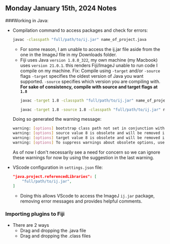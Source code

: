 ## Monday January 15th, 2024 Notes

###Working in Java:
- Compilation command to access packages and check for errors:
    ```bash
    javac -classpath "full/path/to/ij.jar" name_of_project.java
    ```
    - For some reason, I am unable to access the ij.jar file aside from the one in the ImageJ file in my Downloads folder.
    - Fiji uses Java `version 1.8.0_322`, my own machine (my Macbook) uses `version 21.0.1`. this renders Fiji/ImageJ unable to run code I compile on my machine.
    Fix: Compile using `-target` and/or `-source` flags
    `-target` specifies the oldest version of Java you want supported. `-source` specifies which version you are compiling with. 
    **For sake of consistency, compile with source and target flags at `1.8`**
        ```bash
        javac -target 1.8 -classpath "full/path/to/ij.jar" name_of_project.java
        ```
        ```bash
        javac -target 1.8 -source 1.8 -classpath "full/path/to/ij.jar" name_of_project.java
        ```
    Doing so generated the warning message:
    ```bash
    warning: [options] bootstrap class path not set in conjunction with -source 8
    warning: [options] source value 8 is obsolete and will be removed in a future release
    warning: [options] target value 8 is obsolete and will be removed in a future release
    warning: [options] To suppress warnings about obsolete options, use -Xlint:-options.
    ```
    As of now I don't necessarily see a need for concern so we can ignore these warnings for now by using the suggestion in the last warning.

- VScode configuration in `settings.json` file:
    ```json
    "java.project.referencedLibraries": [ 
        "full/path/to/ij.jar",
    ]
    ```
    - Doing this allows VScode to access the ImageJ `ij.jar` package, removing error messages and provides helpful comments.


### Importing plugins to Fiji
- There are 2 ways
    - Drag and dropping the .java file
    - Drag and dropping the .class files
